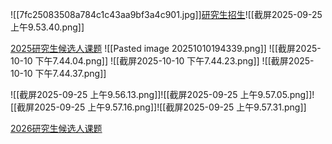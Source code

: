 ![[7fc25083508a784c1c43aa9bf3a4c901.jpg]][研究生招生](https://mmlabsigs.notion.site/14302b1c9db140c6b0842a2537b8bbbb)![[截屏2025-09-25 上午9.53.40.png]]



[2025研究生候选人课题](https://mmlabsigs.notion.site/2025-bd38a1ec21cd4ca3a45db4a092ad9997)
![[Pasted image 20251010194339.png]]
![[截屏2025-10-10 下午7.44.04.png]]
![[截屏2025-10-10 下午7.44.23.png]]
![[截屏2025-10-10 下午7.44.37.png]]










![[截屏2025-09-25 上午9.56.13.png]]![[截屏2025-09-25 上午9.57.05.png]]![[截屏2025-09-25 上午9.57.16.png]]![[截屏2025-09-25 上午9.57.31.png]]


[2026研究生候选人课题](https://mmlabsigs.notion.site/2026-1a96f64c0e5880179694c0766f74267d) 
